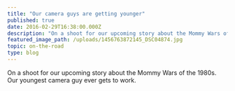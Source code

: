 ```yaml
---
title: "Our camera guys are getting younger"
published: true
date: 2016-02-29T16:38:00.000Z
description: "On a shoot for our upcoming story about the Mommy Wars of the 1980s. Our youngest camera guy ever gets to work."
featured_image_path: /uploads/1456763872145_DSC04874.jpg
topic: on-the-road
type: blog
---
```


On a shoot for our upcoming story about the Mommy Wars of the 1980s. Our youngest camera guy ever gets to work.

